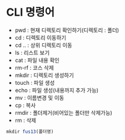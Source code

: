 # CLI 명령어

* pwd : 현재 디렉토리 확인하기(디렉토리 : 폴더)
* cd : 디렉토리 이동하기
* cd .. : 상위 디렉토리 이동
* ls : 리스트 보기
* cat : 파일 내용 확인
* rm-rf : 코스 삭제
* mkdir : 디렉토리 생성하기
* touch : 파일 생성
* echo : 파일 생성(내용까지 추가 가능)
* mv : 이름변경 및 이동
* cp : 복사
* rmdir : 폴더제거(비어있는 폴더만 삭제가능)
* rm : 삭제
``` js
mkdir fus13(폴더명)
```
